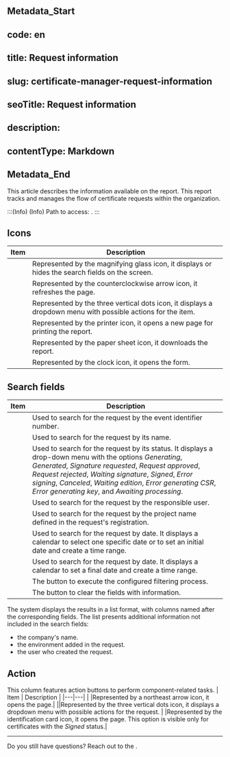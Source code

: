 ## Metadata_Start 
## code: en
## title: Request information 
## slug: certificate-manager-request-information 
## seoTitle: Request information 
## description:  
## contentType: Markdown 
## Metadata_End
This article describes the information available on the  report. This report tracks and manages the flow of certificate requests within the organization. 

:::(Info) (Info)
Path to access: .
:::

## Icons

| Item | Description |
| --- | --- |
||Represented by the magnifying glass icon, it displays or hides the search fields on the screen.
||Represented by the counterclockwise arrow icon, it refreshes the page.
||Represented by the three vertical dots icon, it displays a dropdown menu with possible actions for the item.
||Represented by the printer icon, it opens a new page for printing the report.
||Represented by the paper sheet icon, it downloads the report.
||Represented by the clock icon, it opens the  form.

##  Search fields
| Item | Description |
| --- | --- |
|  |Used to search for the request by the event identifier number.|
|  |Used to search for the request by its name.|
|  |Used to search for the request by its status. It displays a drop-down menu with the options *Generating*, *Generated*, *Signature requested*, *Request approved*, *Request rejected*, *Waiting signature*, *Signed*, *Error signing*, *Canceled*, *Waiting edition*, *Error generating CSR*, *Error generating key*, and *Awaiting processing*. 
|  |Used to search for the request by the responsible user.|
|  |Used to search for the request by the project name defined in the request's registration.|
|  |Used to search for the request by date. It displays a calendar to select one specific date or to set an initial date and create a time range.|
|  |Used to search for the request by date. It displays a calendar to set a final date and create a time range.|
||The button to execute the configured filtering process.
||The button to clear the fields with information.

The system displays the results in a list format, with columns named after the corresponding fields. The list presents additional information not included in the search fields:

*  the company's name.
*  the environment added in the request.
*  the user who created the request.

##  Action
This column features action buttons to perform component-related tasks.
| Item | Description |
|---|---|
|  |Represented by a northeast arrow icon, it opens the  page.|
||Represented by the three vertical dots icon, it displays a dropdown menu with possible actions for the request.
|  |Represented by the identification card icon, it opens the  page. This option is visible only for certificates with the *Signed* status.|
***
Do you still have questions? Reach out to the .
